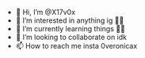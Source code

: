 - 👋 Hi, I’m @X17v0x
- 👀 I’m interested in anything ig 🤷‍♀️
- 🌱 I’m currently learning things 🤷‍♀️
- 💞️ I’m looking to collaborate on idk
- 📫 How to reach me insta 0veronicax 

<!---
X17v0x/X17v0x is a ✨ special ✨ repository because its `README.md` (this file) appears on your GitHub profile.
You can click the Preview link to take a look at your changes.
--->
